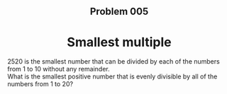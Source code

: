 <h2 align='center'>Problem 005</h2>
<h1 align='center'>Smallest multiple
</h1>
2520 is the smallest number that can be divided by each of the numbers from 1 to 10 without any remainder.
<br>
What is the smallest positive number that is evenly divisible by all of the numbers from 1 to 20?
